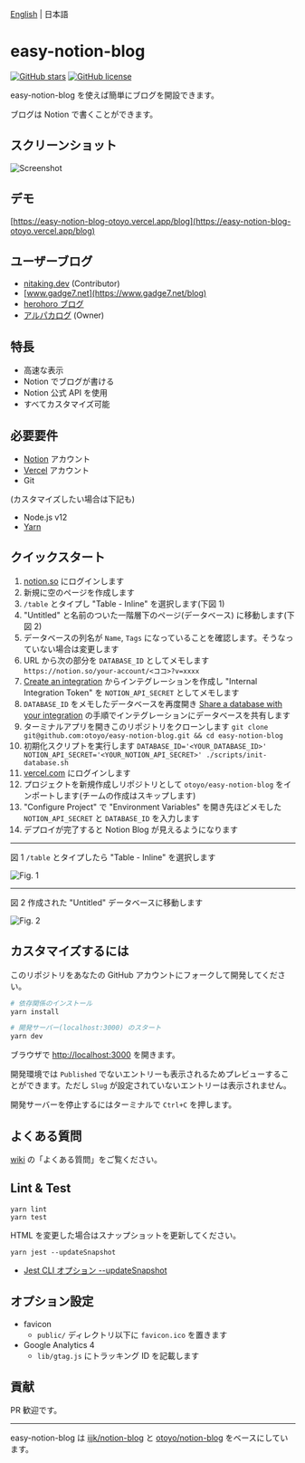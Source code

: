 [English](README.md) | 日本語

# easy-notion-blog

[![GitHub stars](https://img.shields.io/github/stars/otoyo/easy-notion-blog)](https://github.com/otoyo/easy-notion-blog/stargazers)
[![GitHub license](https://img.shields.io/github/license/otoyo/easy-notion-blog)](https://github.com/otoyo/easy-notion-blog/blob/master/LICENSE)

easy-notion-blog を使えば簡単にブログを開設できます。

ブログは Notion で書くことができます。

## スクリーンショット

![Screenshot](https://user-images.githubusercontent.com/1063435/152633191-0bda9095-52ce-4e01-9794-4268c26d0ef4.png)

## デモ

[https://easy-notion-blog-otoyo.vercel.app/blog](https://easy-notion-blog-otoyo.vercel.app/blog)

## ユーザーブログ

- [nitaking.dev](https://blog-nitaking.vercel.app/) (Contributor)
- [www.gadge7.net](https://www.gadge7.net/blog)
- [herohoro ブログ](https://easy-notion-blog-02.vercel.app/)
- [アルパカログ](https://alpacat.com/) (Owner)

## 特長

- 高速な表示
- Notion でブログが書ける
- Notion 公式 API を使用
- すべてカスタマイズ可能

## 必要要件

- [Notion](https://www.notion.so/) アカウント
- [Vercel](https://vercel.com/) アカウント
- Git

(カスタマイズしたい場合は下記も)

- Node.js v12
- [Yarn](https://yarnpkg.com/getting-started)

## クイックスタート

1. [notion.so](https://www.notion.so/) にログインします
1. 新規に空のページを作成します
1. `/table` とタイプし "Table - Inline" を選択します(下図 1)
1. "Untitled" と名前のついた一階層下のページ(データベース) に移動します(下図 2)
1. データベースの列名が `Name`, `Tags` になっていることを確認します。そうなっていない場合は変更します
1. URL から次の部分を `DATABASE_ID` としてメモします `https://notion.so/your-account/<ココ>?v=xxxx`
1. [Create an integration](https://developers.notion.com/docs#step-1-create-an-integration) からインテグレーションを作成し "Internal Integration Token" を `NOTION_API_SECRET` としてメモします
1. `DATABASE_ID` をメモしたデータベースを再度開き [Share a database with your integration](https://developers.notion.com/docs#step-1-create-an-integration) の手順でインテグレーションにデータベースを共有します
1. ターミナルアプリを開きこのリポジトリをクローンします `git clone git@github.com:otoyo/easy-notion-blog.git && cd easy-notion-blog`
1. 初期化スクリプトを実行します `DATABASE_ID='<YOUR_DATABASE_ID>' NOTION_API_SECRET='<YOUR_NOTION_API_SECRET>' ./scripts/init-database.sh`
1. [vercel.com](https://vercel.com/) にログインします
1. プロジェクトを新規作成しリポジトリとして `otoyo/easy-notion-blog` をインポートします(チームの作成はスキップします)
1. "Configure Project" で "Environment Variables" を開き先ほどメモした `NOTION_API_SECRET` と `DATABASE_ID` を入力します
1. デプロイが完了すると Notion Blog が見えるようになります

---

図 1 `/table` とタイプしたら "Table - Inline" を選択します

![Fig. 1](https://user-images.githubusercontent.com/1063435/140594182-1a717ed1-24ed-47e7-b037-70c684273dab.png)

---

図 2 作成された "Untitled" データベースに移動します

![Fig. 2](https://user-images.githubusercontent.com/1063435/140629759-b05d7596-394d-4fe4-9861-264bb01809b8.png)

## カスタマイズするには

このリポジトリをあなたの GitHub アカウントにフォークして開発してください。

```sh
# 依存関係のインストール
yarn install

# 開発サーバー(localhost:3000) のスタート
yarn dev
```

ブラウザで [http://localhost:3000](http://localhost:3000) を開きます。

開発環境では `Published` でないエントリーも表示されるためプレビューすることができます。ただし `Slug` が設定されていないエントリーは表示されません。

開発サーバーを停止するにはターミナルで `Ctrl+C` を押します。

## よくある質問

[wiki](https://github.com/otoyo/easy-notion-blog/wiki) の「よくある質問」をご覧ください。

## Lint & Test

```
yarn lint
yarn test
```

HTML を変更した場合はスナップショットを更新してください。

```
yarn jest --updateSnapshot
```

- [Jest CLI オプション --updateSnapshot](https://jestjs.io/ja/docs/cli#--updatesnapshot)

## オプション設定

- favicon
  - `public/` ディレクトリ以下に `favicon.ico` を置きます
- Google Analytics 4
  - `lib/gtag.js` にトラッキング ID を記載します

## 貢献

PR 歓迎です。

---

easy-notion-blog は [ijjk/notion-blog](https://github.com/ijjk/notion-blog) と [otoyo/notion-blog](https://github.com/otoyo/notion-blog) をベースにしています。
